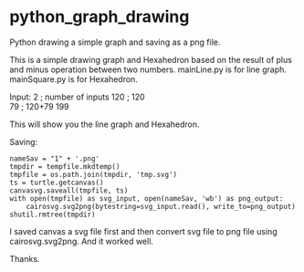 # python_graph_drawing
Python drawing a simple graph and saving as a png file.

This is a simple drawing graph and Hexahedron based on the result of plus and minus operation between two numbers.
mainLine.py is for line graph.
mainSquare.py is for Hexahedron.

Input:
  2 ; number of inputs
  120 ; 120  
  79 ;  120+79
  199 
  
  This will show you the line graph and Hexahedron.
  
Saving:

    nameSav = "1" + '.png'
    tmpdir = tempfile.mkdtemp() 
    tmpfile = os.path.join(tmpdir, 'tmp.svg') 
    ts = turtle.getcanvas()
    canvasvg.saveall(tmpfile, ts)
    with open(tmpfile) as svg_input, open(nameSav, 'wb') as png_output:
        cairosvg.svg2png(bytestring=svg_input.read(), write_to=png_output)
    shutil.rmtree(tmpdir)
    
I saved canvas a svg file first and then convert svg file to png file using cairosvg.svg2png.
And it worked well.
    
Thanks.
